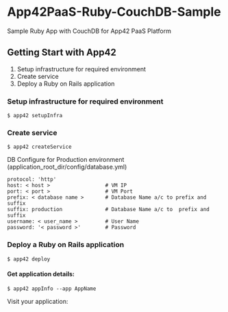 App42PaaS-Ruby-CouchDB-Sample
=============================

Sample Ruby App with CouchDB for App42 PaaS Platform

## Getting Start with App42

1. Setup infrastructure for required environment
2. Create service
3. Deploy a Ruby on Rails application

### Setup infrastructure for required environment

    $ app42 setupInfra   
    
### Create service

    $ app42 createService
    
DB Configure for Production environment (application_root_dir/config/database.yml) 

    protocol: 'http'                                                 
    host: < host >                  # VM IP  
    port: < port >                  # VM Port  
    prefix: < database name >       # Database Name a/c to prefix and suffix   
    suffix: production              # Database Name a/c to  prefix and suffix  
    username: < user_name >         # User Name  
    password: '< password >'        # Password   
    
### Deploy a Ruby on Rails application

    $ app42 deploy

#### Get application details:

    $ app42 appInfo --app AppName    
    
Visit your application:

